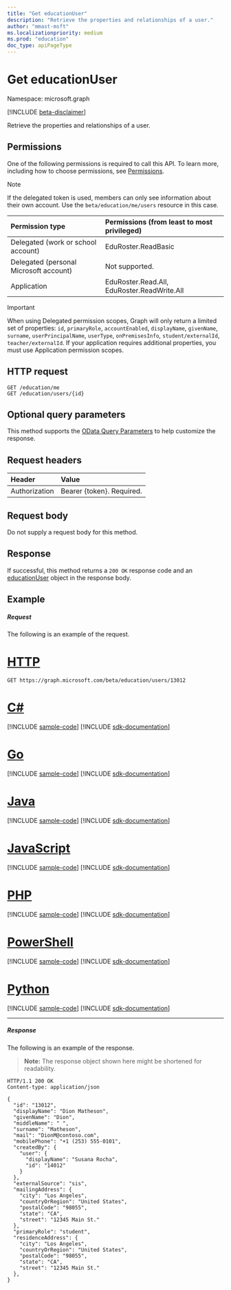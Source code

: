 ```yaml
---
title: "Get educationUser"
description: "Retrieve the properties and relationships of a user."
author: "mmast-msft"
ms.localizationpriority: medium
ms.prod: "education"
doc_type: apiPageType
---
```


# Get educationUser

Namespace: microsoft.graph

[!INCLUDE [beta-disclaimer](../../includes/beta-disclaimer.md)]

Retrieve the properties and relationships of a user.

## Permissions

One of the following permissions is required to call this API. To learn more, including how to choose permissions, see [Permissions](/graph/permissions-reference).

> [!NOTE]
> If the delegated token is used, members can only see information about their own account. Use the `beta/education/me/users` resource in this case.

| Permission type                        | Permissions (from least to most privileged) |
| :------------------------------------- | :------------------------------------------ |
| Delegated (work or school account)     | EduRoster.ReadBasic                         |
| Delegated (personal Microsoft account) | Not supported.                              |
| Application                            | EduRoster.Read.All, EduRoster.ReadWrite.All |

> [!IMPORTANT]
> When using Delegated permission scopes, Graph will only return a limited set of properties: `id`, `primaryRole`, `accountEnabled`, `displayName`, `givenName`, `surname`, `userPrincipalName`, `userType`, `onPremisesInfo`, `student/externalId`, `teacher/externalId`. If your application requires additional properties, you must use Application permission scopes.

## HTTP request

<!-- { "blockType": "ignored" } -->

```http
GET /education/me
GET /education/users/{id}
```

## Optional query parameters

This method supports the [OData Query Parameters](/graph/query-parameters) to help customize the response.

## Request headers

| Header        | Value                     |
| :------------ | :------------------------ |
| Authorization | Bearer {token}. Required. |

## Request body

Do not supply a request body for this method.

## Response

If successful, this method returns a `200 OK` response code and an [educationUser](../resources/educationuser.md) object in the response body.

## Example

##### Request

The following is an example of the request.

# [HTTP](#tab/http)

<!-- {
  "blockType": "request",
  "name": "get_educationuser_2",
  "sampleKeys": ["13012"]
}-->

```msgraph-interactive
GET https://graph.microsoft.com/beta/education/users/13012
```

# [C#](#tab/csharp)
[!INCLUDE [sample-code](../includes/snippets/csharp/get-educationuser-2-csharp-snippets.md)]
[!INCLUDE [sdk-documentation](../includes/snippets/snippets-sdk-documentation-link.md)]

# [Go](#tab/go)
[!INCLUDE [sample-code](../includes/snippets/go/get-educationuser-2-go-snippets.md)]
[!INCLUDE [sdk-documentation](../includes/snippets/snippets-sdk-documentation-link.md)]

# [Java](#tab/java)
[!INCLUDE [sample-code](../includes/snippets/java/get-educationuser-2-java-snippets.md)]
[!INCLUDE [sdk-documentation](../includes/snippets/snippets-sdk-documentation-link.md)]

# [JavaScript](#tab/javascript)
[!INCLUDE [sample-code](../includes/snippets/javascript/get-educationuser-2-javascript-snippets.md)]
[!INCLUDE [sdk-documentation](../includes/snippets/snippets-sdk-documentation-link.md)]

# [PHP](#tab/php)
[!INCLUDE [sample-code](../includes/snippets/php/get-educationuser-2-php-snippets.md)]
[!INCLUDE [sdk-documentation](../includes/snippets/snippets-sdk-documentation-link.md)]

# [PowerShell](#tab/powershell)
[!INCLUDE [sample-code](../includes/snippets/powershell/get-educationuser-2-powershell-snippets.md)]
[!INCLUDE [sdk-documentation](../includes/snippets/snippets-sdk-documentation-link.md)]

# [Python](#tab/python)
[!INCLUDE [sample-code](../includes/snippets/python/get-educationuser-2-python-snippets.md)]
[!INCLUDE [sdk-documentation](../includes/snippets/snippets-sdk-documentation-link.md)]

---

##### Response

The following is an example of the response.

> **Note:** The response object shown here might be shortened for readability.

<!-- {
  "blockType": "response",
  "truncated": true,
  "@odata.type": "microsoft.graph.educationUser"
} -->

```http
HTTP/1.1 200 OK
Content-type: application/json

{
  "id": "13012",
  "displayName": "Dion Matheson",
  "givenName": "Dion",
  "middleName": " ",
  "surname": "Matheson",
  "mail": "DionM@contoso.com",
  "mobilePhone": "+1 (253) 555-0101",
  "createdBy": {
    "user": {
      "displayName": "Susana Rocha",
      "id": "14012"
    }
  },
  "externalSource": "sis",
  "mailingAddress": {
    "city": "Los Angeles",
    "countryOrRegion": "United States",
    "postalCode": "98055",
    "state": "CA",
    "street": "12345 Main St."
  },
  "primaryRole": "student",
  "residenceAddress": {
    "city": "Los Angeles",
    "countryOrRegion": "United States",
    "postalCode": "98055",
    "state": "CA",
    "street": "12345 Main St."
  },
}
```

<!-- uuid: 8fcb5dbc-d5aa-4681-8e31-b001d5168d79
2015-10-25 14:57:30 UTC -->
<!--
{
  "type": "#page.annotation",
  "description": "Get educationUser",
  "keywords": "",
  "section": "documentation",
  "tocPath": "",
  "suppressions": [
  ]
}
-->
